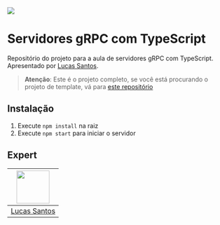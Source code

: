 <img src="https://storage.googleapis.com/golden-wind/experts-club/capa-github.svg" />

# Servidores gRPC com TypeScript

Repositório do projeto para a aula de servidores gRPC com TypeScript. Apresentado por [Lucas Santos][1].

> __Atenção__: Este é o projeto completo, se você está procurando o projeto de template, vá para [este repositório](https://github.com/rocketseat-experts-club/grpc-server-typescript-template)

## Instalação

1. Execute `npm install` na raiz
2. Execute `npm start` para iniciar o servidor

## Expert

| [<img src="https://github.com/khaosdoctor.png" width="75px;"/>][1] |
| :-: |
|[Lucas Santos][1]|

[1]: https://lsantos.dev
